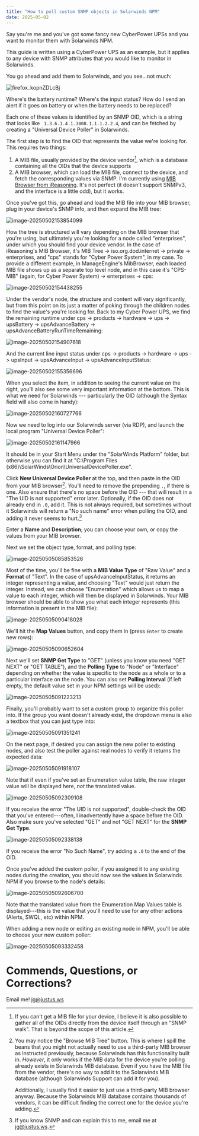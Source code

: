 ```yaml
---
title: "How to poll custom SNMP objects in Solarwinds NPM"
date: 2025-05-02
---
```


Say you're me and you've got some fancy new CyberPower UPSs and you want to monitor them with Solarwinds NPM. 

This guide is written using a CyberPower UPS as an example, but it applies to any device with SNMP attributes that you would like to monitor in Solarwinds.

You go ahead and add them to Solarwinds, and you see...not much:

![firefox_kopnZDLcBj](firefox_kopnZDLcBj.png)

Where's the battery runtime? Where's the input status? How do I send an alert if it goes on battery or when the battery needs to be replaced?

Each one of these values is identified by an SNMP OID, which is a string that looks like ` 1.3.6.1.4.1.3808.1.1.1.2.2.4`, and can be fetched by creating a "Universal Device Poller" in Solarwinds.

The first step is to find the OID that represents the value we're looking for. This requires two things: 

1. A MIB file, usually provided by the device vendor[^1], which is a database containing all the OIDs that the device supports
2. A MIB browser, which can load the MIB file, connect to the device, and fetch the corresponding values via SNMP. I'm currently using [MIB Browser from iReasoning](https://www.ireasoning.com/mibbrowser.shtml). It's not perfect (it doesn't support SNMPv3, and the interface is a little odd), but it works.

Once you've got this, go ahead and load the MIB file into your MIB browser, plug in your device's SNMP info, and then expand the MIB tree:

![image-20250502153854099](image-20250502153854099.png)

How the tree is structured will vary depending on the MIB browser that you're using, but ultimately you're looking for a node called "enterprises", under which you should find your device vendor. In the case of iReasoning's MIB Browser, it's MIB Tree -> iso.org.dod.internet -> private -> enterprises, and "cps" stands for "Cyber Power System", in my case. To provide a different example, in ManageEngine's MibBrowser, each loaded MIB file shows up as a separate top level node, and in this case it's "CPS-MIB" (again, for Cyber Power System) -> enterprises -> cps:

![image-20250502154438255](image-20250502154438255.png)

Under the vendor's node, the structure and content will vary significantly, but from this point on its just a matter of poking through the children nodes to find the value's you're looking for. Back to my Cyber Power UPS, we find the remaining runtime under cps -> products -> hardware -> ups -> upsBattery -> upsAdvanceBattery -> upsAdvanceBatteryRunTimeRemaining:

![image-20250502154907618](image-20250502154907618.png)

And the current line input status under cps -> products -> hardware -> ups -> upsInput -> upsAdvanceInput -> upsAdvanceInputStatus:

![image-20250502155356696](image-20250502155356696.png)

When you select the item, in addition to seeing the current value on the right, you'll also see some very important information at the bottom. This is what we need for Solarwinds --- particularly the OID (although the Syntax field will also come in handy):

![image-20250502160727766](image-20250502160727766.png)

Now we need to log into our Solarwinds server (via RDP), and launch the local program "Universal Device Poller": 

![image-20250502161147966](image-20250502161147966.png)

It should be in your Start Menu under the "SolarWinds Platform" folder, but otherwise you can find it at "C:\Program Files (x86)\SolarWinds\Orion\UniversalDevicePoller.exe".

Click **New Universal Device Poller** at the top, and then paste in the OID from your MIB browser[^2]. You'll need to remove the prepending `.`, if there is one. Also ensure that there's no space before the OID --- that will result in a "The UID is not supported" error later. Optionally, if the OID does not already end in `.0`, add it. This is not always required, but sometimes without it Solarwinds will return a "No such name" error when polling the OID, and adding it never seems to hurt.[^3]

Enter a **Name** and **Description**; you can choose your own, or copy the values from your MIB browser.

Next we set the object type, format, and polling type:

![image-20250505085853526](image-20250505085853526.png)

Most of the time, you'll be fine with a **MIB Value Type** of "Raw Value" and a **Format** of "Text". In the case of upsAdvanceInputStatus, it returns an integer representing a value, and choosing "Text" would just return the integer. Instead, we can choose "Enumeration" which allows us to map a value to each integer, which will then be displayed in Solarwinds. Your MIB browser should be able to show you what each integer represents (this information is present in the MIB file): 

![image-20250505090418028](image-20250505090418028.png)

We'll hit the **Map Values** button, and copy them in (press `Enter` to create new rows):

![image-20250505090652604](image-20250505090652604.png)

Next we'll set **SNMP Get Type** to "GET" (unless you know you need "GET NEXT" or "GET TABLE"), and the **Polling Type** to "Node" or "Interface" depending on whether the value is specific to the node as a whole or to a particular interface on the node. You can also set **Polling Interval** (if left empty, the default value set in your NPM settings will be used):

![image-20250505091223213](image-20250505091223213.png)

Finally, you'll probably want to set a custom group to organize this poller into. If the group you want doesn't already exist, the dropdown menu is also a textbox that you can just type into:

![image-20250505091351241](image-20250505091351241.png)

On the next page, if desired you can assign the new poller to existing nodes, and also test the poller against real nodes to verify it returns the expected data:

![image-20250505091918107](image-20250505091918107.png)

Note that if even if you've set an Enumeration value table, the raw integer value will be displayed here, *not* the translated value.

![image-20250505092309108](image-20250505092309108.png)

If you receive the error "The UID is not supported", double-check the OID that you've entered---often, I inadvertently have a space before the OID. Also make sure you've selected "GET" and not "GET NEXT" for the **SNMP Get Type**.

![image-20250505092338138](image-20250505092338138.png)

If you receive the error "No Such Name", try adding a `.0` to the end of the OID.

Once you've added the custom poller, if you assigned it to any existing nodes during the creation, you should now see the values in Solarwinds NPM if you browse to the node's details:

![image-20250505092606700](image-20250505092606700.png)

Note that the translated value from the Enumeration Map Values table is displayed---this is the value that you'll need to use for any other actions (Alerts, SWQL, etc) within NPM.

When adding a new node or editing an existing node in NPM, you'll be able to choose your new custom poller:

![image-20250505093332458](image-20250505093332458.png)

# Commends, Questions, or Corrections?

Email me! jg@justus.ws

[^1]: If you can't get a MIB file for your device, I believe it is also possible to gather all of the OIDs directly from the device itself through an "SNMP walk". That is beyond the scope of this article.
[^2]: You may notice the "Browse MIB Tree" button. This is where I spill the beans that you might not actually need to use a third-party MIB browser as instructed previously, because Solarwinds has this functionality built in. *However*, it only works if the MIB data for the device you're polling already exists in Solarwinds MIB database. Even if you have the MIB file from the vendor, there's no way to add it to the Solarwinds MIB database (although Solarwinds Support can add it for you).

    Additionally, I usually find it easier to just use a third-party MIB browser anyway. Because the Solarwinds MIB database contains thousands of vendors, it can be difficult finding the correct one for the device you're adding.

[^3]: If you know SNMP and can explain this to me, email me at jg@justus.ws.

